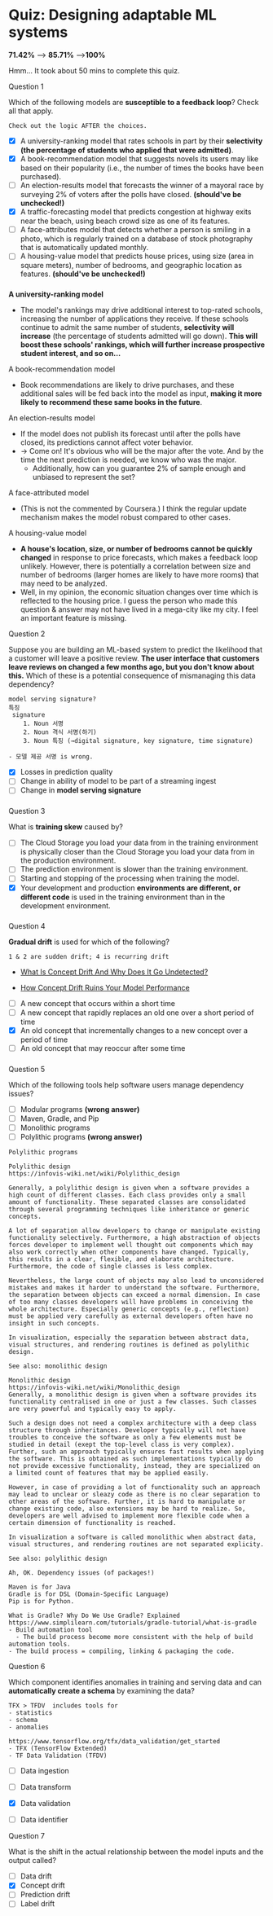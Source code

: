# Quiz: Designing adaptable ML systems

**71.42%** --> **85.71%** -->**100%**

Hmm... It took about 50 mins to complete this quiz. 



Question 1

Which of the following models are **susceptible to a feedback loop**? Check all that apply.

```
Check out the logic AFTER the choices.
```

- [x] A university-ranking model that rates schools in part by their **selectivity (the percentage of students who applied that were admitted)**.
- [x] A book-recommendation model that suggests novels its users may like based on their popularity (i.e., the number of times the books have been purchased).
- [ ] An election-results model that forecasts the winner of a mayoral race by surveying 2% of voters after the polls have closed. **(should've be unchecked!)**
- [x] A traffic-forecasting model that predicts congestion at highway exits near the beach, using beach crowd size as one of its features.
- [ ] A face-attributes model that detects whether a person is smiling in a photo, which is regularly trained on a database of stock photography that is automatically updated monthly.
- [ ] A housing-value model that predicts house prices, using size (area in square meters), number of bedrooms, and geographic location as features. **(should've be unchecked!)**

### 

**A university-ranking model**

- The model's rankings may drive additional interest to top-rated schools, increasing the number of applications they receive. If these schools continue to admit the same number of students, **selectivity will increase** (the percentage of students admitted will go down). **This will boost these schools' rankings, which will further increase prospective student interest, and so on…**

A book-recommendation model

- Book recommendations are likely to drive purchases, and these additional sales will be fed back into the model as input, **making it more likely to recommend these same books in the future**.

An election-results model

-  If the model does not publish its forecast until after the polls have closed, its predictions cannot affect voter behavior.
- -> Come on! It's obvious who will be the major after the vote. And by the time the next prediction is needed, we know who was the major.
  - Additionally, how can you guarantee 2% of sample enough and unbiased to represent the set?

A face-attributed model

- (This is not the commented by Coursera.) I think the regular update mechanism makes the model robust compared to other cases.

A housing-value model

- **A house's location, size, or number of bedrooms cannot be quickly changed** in response to price forecasts, which makes a feedback loop unlikely. However, there is potentially a correlation between size and number of bedrooms (larger homes are likely to have more rooms) that may need to be analyzed.
- Well, in my opinion, the economic situation changes over time which is reflected to the housing price. I guess the person who made this question & answer may not have lived in a mega-city like my city. I feel an important feature is missing.



Question 2

Suppose you are building an ML-based system to predict the likelihood that a customer will leave a positive review. **The user interface that customers leave reviews on changed a few months ago, but you don't know about this.** Which of these is a potential consequence of mismanaging this data dependency?

```
model serving signature?
특징
 signature
    1. Noun 서명
    2. Noun 격식 서명(하기)
    3. Noun 특징 (→digital signature, key signature, time signature)

- 모델 제공 서명 is wrong.
```



- [x] Losses in prediction quality
- [ ] Change in ability of model to be part of a streaming ingest
- [ ] Change in **model serving signature**

### 

Question 3

What is **training skew** caused by?



- [ ] The Cloud Storage you load your data from in the training environment is physically closer than the Cloud Storage you load your data from in the production environment.
- [ ]  The prediction environment is slower than the training environment. 
- [ ] Starting and stopping of the processing when training the model.
- [x] Your development and production **environments are different, or different code** is used in the training environment than in the development environment.

### 

Question 4

**Gradual drift** is used for which of the following?

```
1 & 2 are sudden drift; 4 is recurring drift
```

- [What Is Concept Drift And Why Does It Go Undetected?](https://censius.ai/blogs/what-is-concept-drift-and-why-does-it-go-undetected)

- [How Concept Drift Ruins Your Model Performance](https://towardsdatascience.com/concept-drift-can-ruin-your-model-performance-and-how-to-address-it-dff08f97e29b)

- [ ] A new concept that occurs within a short time
- [ ] A new concept that rapidly replaces an old one over a short period of time 
- [x] An old concept that incrementally changes to a new concept over a period of time
- [ ] An old concept that may reoccur after some time

### 

Question 5

Which of the following tools help software users manage dependency issues?

- [ ] Modular programs **(wrong answer)**
- [ ] Maven, Gradle, and Pip
- [ ] Monolithic programs
- [ ] Polylithic programs **(wrong answer)**

```
Polylithic programs

Polylithic design
https://infovis-wiki.net/wiki/Polylithic_design

Generally, a polylithic design is given when a software provides a high count of different classes. Each class provides only a small amount of functionality. These separated classes are consolidated through several programming techniques like inheritance or generic concepts.

A lot of separation allow developers to change or manipulate existing functionality selectively. Furthermore, a high abstraction of objects forces developer to implement well thought out components which may also work correctly when other components have changed. Typically, this results in a clear, flexible, and elaborate architecture. Furthermore, the code of single classes is less complex.

Nevertheless, the large count of objects may also lead to unconsidered mistakes and makes it harder to understand the software. Furthermore, the separation between objects can exceed a normal dimension. In case of too many classes developers will have problems in conceiving the whole architecture. Especially generic concepts (e.g., reflection) must be applied very carefully as external developers often have no insight in such concepts.

In visualization, especially the separation between abstract data, visual structures, and rendering routines is defined as polylithic design.

See also: monolithic design 

Monolithic design
https://infovis-wiki.net/wiki/Monolithic_design
Generally, a monolithic design is given when a software provides its functionality centralised in one or just a few classes. Such classes are very powerful and typically easy to apply.

Such a design does not need a complex architecture with a deep class structure through inheritances. Developer typically will not have troubles to conceive the software as only a few elements must be studied in detail (exept the top-level class is very complex). Further, such an approach typically ensures fast results when applying the software. This is obtained as such implementations typically do not provide excessive functionality, instead, they are specialized on a limited count of features that may be applied easily.

However, in case of providing a lot of functionality such an approach may lead to unclear or sleazy code as there is no clear separation to other areas of the software. Further, it is hard to manipulate or change existing code, also extensions may be hard to realize. So, developers are well advised to implement more flexible code when a certain dimension of functionality is reached.

In visualization a software is called monolithic when abstract data, visual structures, and rendering routines are not separated explicity.

See also: polylithic design 
```

```
Ah, OK. Dependency issues (of packages!)

Maven is for Java
Gradle is for DSL (Domain-Specific Language)
Pip is for Python.

What is Gradle? Why Do We Use Gradle? Explained
https://www.simplilearn.com/tutorials/gradle-tutorial/what-is-gradle
- Build automation tool
  - The build process become more consistent with the help of build automation tools.
- The build process = compiling, linking & packaging the code.
```





Question 6

Which component identifies anomalies in training and serving data and can **automatically create a schema** by examining the data?

```
TFX > TFDV  includes tools for
- statistics
- schema
- anomalies

https://www.tensorflow.org/tfx/data_validation/get_started
- TFX (TensorFlow Extended)
- TF Data Validation (TFDV)
```



- [ ] Data ingestion

- [ ] Data transform

- [x] Data validation

- [ ] Data identifier

  

Question 7

What is the shift in the actual relationship between the model inputs and the output called?



- [ ] Data drift
- [x] Concept drift
- [ ] Prediction drift
- [ ] Label drift
